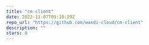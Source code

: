```yaml
---
title: "cm-client"
date: 2022-11-07T09:10:29Z
repo_url: "https://github.com/wasdi-cloud/cm-client"
description: ""
stars: 0
---
```

